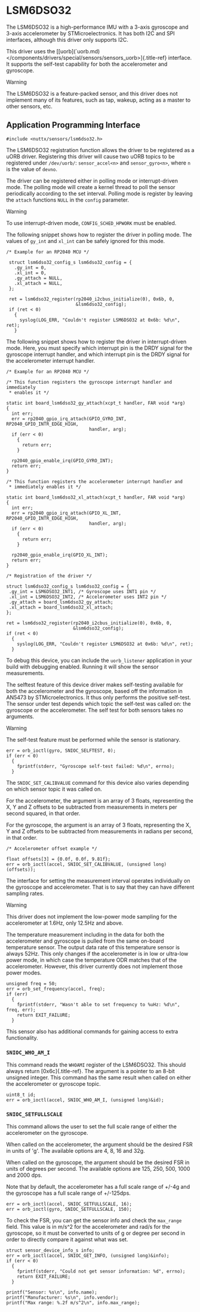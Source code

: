 LSM6DSO32
=========

The LSM6DSO32 is a high-performance IMU with a 3-axis gyroscope and
3-axis accelerometer by STMicroelectronics. It has both I2C and SPI
interfaces, although this driver only supports I2C.

This driver uses the \[[uorb\](\`uorb.md)
\</components/drivers/special/sensors/sensors\_uorb\>]{.title-ref}
interface. It supports the self-test capability for both the
accelerometer and gyroscope.

Warning

The LSM6DSO32 is a feature-packed sensor, and this driver does not
implement many of its features, such as tap, wakeup, acting as a master
to other sensors, etc.

Application Programming Interface
---------------------------------

``` {.c}
#include <nuttx/sensors/lsm6dso32.h>
```

The LSM6DSO32 registration function allows the driver to be registered
as a uORB driver. Registering this driver will cause two uORB topics to
be registered under `/dev/uorb/`: `sensor_accel<n>` and
`sensor_gyro<n>`, where `n` is the value of `devno`.

The driver can be registered either in polling mode or interrupt-driven
mode. The polling mode will create a kernel thread to poll the sensor
periodically according to the set interval. Polling mode is register by
leaving the `attach` functions `NULL` in the `config` parameter.

Warning

To use interrupt-driven mode, `CONFIG_SCHED_HPWORK` must be enabled.

The following snippet shows how to register the driver in polling mode.
The values of `gy_int` and `xl_int` can be safely ignored for this mode.

``` {.c}
/* Example for an RP2040 MCU */

 struct lsm6dso32_config_s lsm6dso32_config = {
   .gy_int = 0,
   .xl_int = 0,
   .gy_attach = NULL,
   .xl_attach = NULL,
 };

 ret = lsm6dso32_register(rp2040_i2cbus_initialize(0), 0x6b, 0,
                          &lsm6dso32_config);
 if (ret < 0)
   {
     syslog(LOG_ERR, "Couldn't register LSM6DSO32 at 0x6b: %d\n", ret);
   }
```

The following snippet shows how to register the driver in
interrupt-driven mode. Here, you must specify which interrupt pin is the
DRDY signal for the gyroscope interrupt handler, and which interrupt pin
is the DRDY signal for the accelerometer interrupt handler.

``` {.c}
/* Example for an RP2040 MCU */

/* This function registers the gyroscope interrupt handler and immediately
 * enables it */

static int board_lsm6dso32_gy_attach(xcpt_t handler, FAR void *arg)
{
  int err;
  err = rp2040_gpio_irq_attach(GPIO_GYRO_INT, RP2040_GPIO_INTR_EDGE_HIGH,
                               handler, arg);
  if (err < 0)
    {
      return err;
    }

  rp2040_gpio_enable_irq(GPIO_GYRO_INT);
  return err;
}

/* This function registers the accelerometer interrupt handler and
 * immediately enables it */

static int board_lsm6dso32_xl_attach(xcpt_t handler, FAR void *arg)
{
  int err;
  err = rp2040_gpio_irq_attach(GPIO_XL_INT, RP2040_GPIO_INTR_EDGE_HIGH,
                               handler, arg);
  if (err < 0)
    {
      return err;
    }

  rp2040_gpio_enable_irq(GPIO_XL_INT);
  return err;
}

/* Registration of the driver */

struct lsm6dso32_config_s lsm6dso32_config = {
 .gy_int = LSM6DSO32_INT1, /* Gyroscope uses INT1 pin */
 .xl_int = LSM6DSO32_INT2, /* Accelerometer uses INT2 pin */
 .gy_attach = board_lsm6dso32_gy_attach;
 .xl_attach = board_lsm6dso32_xl_attach;
};

ret = lsm6dso32_register(rp2040_i2cbus_initialize(0), 0x6b, 0,
                         &lsm6dso32_config);
if (ret < 0)
  {
    syslog(LOG_ERR, "Couldn't register LSM6DSO32 at 0x6b: %d\n", ret);
  }
```

To debug this device, you can include the `uorb_listener` application in
your build with debugging enabled. Running it will show the sensor
measurements.

The selftest feature of this device driver makes self-testing available
for both the accelerometer and the gyroscope, based off the information
in AN5473 by STMicroelectronics. It thus only performs the positive
self-test. The sensor under test depends which topic the self-test was
called on: the gyroscope or the accelerometer. The self test for both
sensors takes no arguments.

Warning

The self-test feature must be performed while the sensor is stationary.

``` {.c}
err = orb_ioctl(gyro, SNIOC_SELFTEST, 0);
if (err < 0)
  {
    fprintf(stderr, "Gyroscope self-test failed: %d\n", errno);
  }
```

The `SNIOC_SET_CALIBVALUE` command for this device also varies depending
on which sensor topic it was called on.

For the accelerometer, the argument is an array of 3 floats,
representing the X, Y and Z offsets to be subtracted from measurements
in meters per second squared, in that order.

For the gyroscope, the argument is an array of 3 floats, representing
the X, Y and Z offsets to be subtracted from measurements in radians per
second, in that order.

``` {.c}
/* Accelerometer offset example */

float offsets[3] = {0.0f, 0.0f, 9.81f};
err = orb_ioctl(accel, SNIOC_SET_CALIBVALUE, (unsigned long)(offsets));
```

The interface for setting the measurement interval operates individually
on the gyroscope and accelerometer. That is to say that they can have
different sampling rates.

Warning

This driver does not implement the low-power mode sampling for the
accelerometer at 1.6Hz, only 12.5Hz and above.

The temperature measurement including in the data for both the
accelerometer and gyroscope is pulled from the same on-board temperature
sensor. The output data rate of this temperature sensor is always 52Hz.
This only changes if the accelerometer is in low or ultra-low power
mode, in which case the temperature ODR matches that of the
accelerometer. However, this driver currently does not implement those
power modes.

``` {.c}
unsigned freq = 50;
err = orb_set_frequency(accel, freq);
if (err)
  {
    fprintf(stderr, "Wasn't able to set frequency to %uHz: %d\n", freq, err);
    return EXIT_FAILURE;
  }
```

This sensor also has additional commands for gaining access to extra
functionality.

### `SNIOC_WHO_AM_I`

This command reads the `WHOAMI` register of the LSM6DSO32. This should
always return [0x6c]{.title-ref}. The argument is a pointer to an 8-bit
unsigned integer. This command has the same result when called on either
the accelerometer or gyroscope topic.

``` {.c}
uint8_t id;
err = orb_ioctl(accel, SNIOC_WHO_AM_I, (unsigned long)&id);
```

### `SNIOC_SETFULLSCALE`

This command allows the user to set the full scale range of either the
accelerometer on the gyroscope.

When called on the accelerometer, the argument should be the desired FSR
in units of \'g\'. The available options are 4, 8, 16 and 32g.

When called on the gyroscope, the argument should be the desired FSR in
units of degrees per second. The available options are 125, 250, 500,
1000 and 2000 dps.

Note that by default, the accelerometer has a full scale range of +/-4g
and the gyroscope has a full scale range of +/-125dps.

``` {.c}
err = orb_ioctl(accel, SNIOC_SETFULLSCALE, 16);
err = orb_ioctl(gyro, SNIOC_SETFULLSCALE, 150);
```

To check the FSR, you can get the sensor info and check the `max_range`
field. This value is in m/s\^2 for the accelerometer and rad/s for the
gyroscope, so it must be converted to units of g or degree per second in
order to directly compare it against what was set.

``` {.c}
struct sensor_device_info_s info;
err = orb_ioctl(accel, SNIOC_GET_INFO, (unsigned long)&info);
if (err < 0)
  {
    fprintf(stderr, "Could not get sensor information: %d", errno);
    return EXIT_FAILURE;
  }

printf("Sensor: %s\n", info.name);
printf("Manufacturer: %s\n", info.vendor);
printf("Max range: %.2f m/s^2\n", info.max_range);
```
